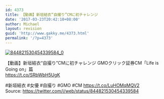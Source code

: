 ```yaml
---
id: 4373
title: 【動画】新垣結衣“自撮り”CMに初チャレンジ
date: '2017-03-23T20:42:10+08:00'
author: Michael
layout: revision
guid: 'http://www.gakky.me/4373.html'
permalink: '/?p=4373'
---
```


[![844821530454339584_0](http://www.yui-aragaki.org/wp-content/uploads/2017/03/844821530454339584_0.jpg)](http://www.yui-aragaki.org/wp-content/uploads/2017/03/844821530454339584_0.jpg)

【動画】新垣結衣“自撮り”CMに初チャレンジ GMOクリック証券CM「Life is Going on」篇  
https://t.co/SRbWbH5UgK

\#新垣結衣 #女優 #自撮り #GMO #CM https://t.co/LuHOMqMQV2  
Source: <https://twitter.com/i/web/status/844821530454339584>